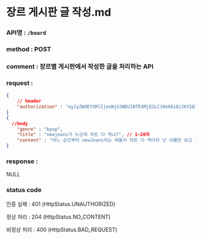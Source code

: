 # 장르 게시판 글 작성.md
### API명 : `/board`

### method : POST

### comment : 장르별 게시판에서 작성한 글을 처리하는 API 

### request : 
~~~json
{
    // header
    "authorization" : "eyJyZWdEYXRlIjoxNjU3NDU1NTE4MjQ1LCJ0eXAiOiJKV1QiLCJhbGciOiJIUzI1NiJ9.eyJ1c2VyTnVtIjoiNDMiLCJleHAiOjE2NTc0NjYzMTh9.geNy6UmYpSO88SdiU4fRzxVQYhAOiDfSv_J_cArh2JM",
}
{
  //body
    "genre" : "kpop",
    "title" : "newjeans가 누군데 차트 다 먹냐?", // 1~20자
    "content" : "어느 순간부터 newJeans라는 애들이 차트 다 먹더라 난 이름만 보고 외국 가수인줄" //  1~1000자
}
~~~


### response :
  NULL

### status code
인증 실패 : 401 (HttpStatus.UNAUTHORIZED)

정상 처리 : 204 (HttpStatus.NO_CONTENT)

비정상 처리 : 400 (HttpStatus.BAD_REQUEST)
